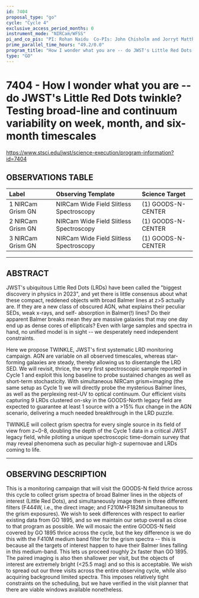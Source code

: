 ```yaml
---
id: 7404
proposal_type: "go"
cycle: "Cycle 4"
exclusive_access_period_months: 0
instrument_mode: "NIRCam/WFSS"
pi_and_co_pis: "PI: Rohan Naidu  Co-PIs: John Chisholm and Jorryt Matthee"
prime_parallel_time_hours: "49.2/0.0"
program_title: "How I wonder what you are -- do JWST's Little Red Dots twinkle? Testing broad-line and continuum variability on week, month, and six-month timescales"
type: "GO"
---
```

# 7404 - How I wonder what you are -- do JWST's Little Red Dots twinkle? Testing broad-line and continuum variability on week, month, and six-month timescales
https://www.stsci.edu/jwst/science-execution/program-information?id=7404
## OBSERVATIONS TABLE
| Label               | Observing Template                  | Science Target      |
| :------------------ | :---------------------------------- | :------------------ |
| 1 NIRCam Grism GN   | NIRCam Wide Field Slitless Spectroscopy | (1) GOODS-N-CENTER |
| 2 NIRCam Grism GN   | NIRCam Wide Field Slitless Spectroscopy | (1) GOODS-N-CENTER |
| 3 NIRCam Grism GN   | NIRCam Wide Field Slitless Spectroscopy | (1) GOODS-N-CENTER |

---

## ABSTRACT

JWST's ubiquitous Little Red Dots (LRDs) have been called the "biggest discovery in physics in 2023", and yet there is little consensus about what these compact, reddened objects with broad Balmer lines at z>5 actually are. If they are a new class of obscured AGN, what explains their peculiar SEDs, weak x-rays, and self- absorption in Balmer(!) lines? Do their apparent Balmer breaks mean they are massive galaxies that may one day end up as dense cores of ellipticals? Even with large samples and spectra in hand, no unified model is in sight -- we desperately need independent constraints.

Here we propose TWINKLE, JWST's first systematic LRD monitoring campaign. AGN are variable on all observed timescales, whereas star-forming galaxies are steady, thereby allowing us to disentangle the LRD SED. We will revisit, thrice, the very first spectroscopic sample reported in Cycle 1 and exploit this long baseline to probe sustained changes as well as short-term stochasticity. With simultaneous NIRCam grism+imaging (the same setup as Cycle 1) we will directly probe the mysterious Balmer lines, as well as the perplexing rest-UV to optical continuum. Our efficient visits capturing 9 LRDs clustered on-sky in the GOODS-North legacy field are expected to guarantee at least 1 source with a >15% flux change in the AGN scenario, delivering a much needed breakthrough in the LRD puzzle.

TWINKLE will collect grism spectra for every single source in its field of view from z~0-8, doubling the depth of the Cycle 1 data in a critical JWST legacy field, while piloting a unique spectroscopic time-domain survey that may reveal phenomena such as peculiar high-z supernovae and LRDs coming to life.

---

## OBSERVING DESCRIPTION

This is a monitoring campaign that will visit the GOODS-N field thrice across this cycle to collect grism spectra of broad Balmer lines in the objects of interest (Little Red Dots), and simultaneously image them in three different filters (F444W, i.e., the direct image; and F210M+F182M simultaneous to the grism exposures). We wish to seek differences with respect to earlier existing data from GO 1895, and so we maintain our setup overall as close to that program as possible. We will mosaic the entire GOODS-N field covered by GO 1895 thrice across the cycle, but the key difference is we do this with the F410M medium band filter for the grism spectra -- this is because all the targets of interest happen to have their Balmer lines falling in this medium-band. This lets us proceed roughly 2x faster than GO 1895. The paired imaging is also then shallower per visit, but the objects of interest are extremely bright (<25.5 mag) and so this is acceptable. We wish to spread out our three visits across the entire observing cycle, while also acquiring background limited spectra. This imposes relatively tight constraints on the scheduling, but we have verified in the visit planner that there are viable windows available nonetheless.